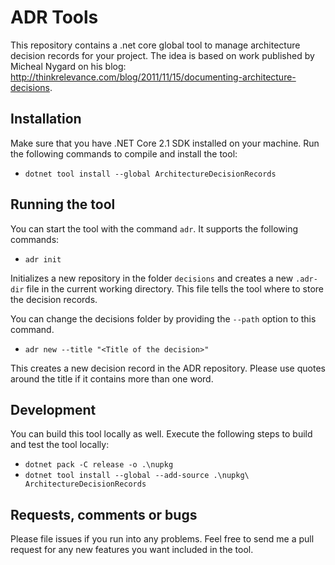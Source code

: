 # ADR Tools
This repository contains a .net core global tool to manage architecture decision records for your project.
The idea is based on work published by Micheal Nygard on his blog: http://thinkrelevance.com/blog/2011/11/15/documenting-architecture-decisions.

## Installation
Make sure that you have .NET Core 2.1 SDK installed on your machine.
Run the following commands to compile and install the tool:

* `dotnet tool install --global ArchitectureDecisionRecords`

## Running the tool
You can start the tool with the command `adr`. It supports the following commands:

* `adr init`

Initializes a new repository in the folder `decisions` and creates a new `.adr-dir` file in the current working directory.
This file tells the tool where to store the decision records.

You can change the decisions folder by providing the `--path` option to this command.

* `adr new --title "<Title of the decision>"`

This creates a new decision record in the ADR repository. 
Please use quotes around the title if it contains more than one word.

## Development
You can build this tool locally as well. Execute the following steps to build 
and test the tool locally:

 * `dotnet pack -C release -o .\nupkg`
 * `dotnet tool install --global --add-source .\nupkg\ ArchitectureDecisionRecords`

## Requests, comments or bugs
Please file issues if you run into any problems. 
Feel free to send me a pull request for any new features you want included in the tool.